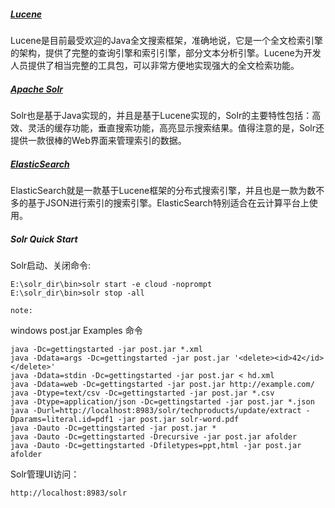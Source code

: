 ##### [Lucene](http://lucene.apache.org/)
Lucene是目前最受欢迎的Java全文搜索框架，准确地说，它是一个全文检索引擎的架构，提供了完整的查询引擎和索引引擎，部分文本分析引擎。Lucene为开发人员提供了相当完整的工具包，可以非常方便地实现强大的全文检索功能。

##### [Apache Solr](http://lucene.apache.org/solr/)
Solr也是基于Java实现的，并且是基于Lucene实现的，Solr的主要特性包括：高效、灵活的缓存功能，垂直搜索功能，高亮显示搜索结果。值得注意的是，Solr还提供一款很棒的Web界面来管理索引的数据。


##### [ElasticSearch](http://www.elasticsearch.org/)
ElasticSearch就是一款基于Lucene框架的分布式搜索引擎，并且也是一款为数不多的基于JSON进行索引的搜索引擎。ElasticSearch特别适合在云计算平台上使用。


##### Solr Quick Start

Solr启动、关闭命令:

	E:\solr_dir\bin>solr start -e cloud -noprompt
	E:\solr_dir\bin>solr stop -all
	
	note:

windows post.jar Examples 命令

	java -Dc=gettingstarted -jar post.jar *.xml
	java -Ddata=args -Dc=gettingstarted -jar post.jar '<delete><id>42</id></delete>'
	java -Ddata=stdin -Dc=gettingstarted -jar post.jar < hd.xml
	java -Ddata=web -Dc=gettingstarted -jar post.jar http://example.com/
	java -Dtype=text/csv -Dc=gettingstarted -jar post.jar *.csv
	java -Dtype=application/json -Dc=gettingstarted -jar post.jar *.json
	java -Durl=http://localhost:8983/solr/techproducts/update/extract -Dparams=literal.id=pdf1 -jar post.jar solr-word.pdf
	java -Dauto -Dc=gettingstarted -jar post.jar *
	java -Dauto -Dc=gettingstarted -Drecursive -jar post.jar afolder
	java -Dauto -Dc=gettingstarted -Dfiletypes=ppt,html -jar post.jar afolder
	
	
	
Solr管理UI访问：

	http://localhost:8983/solr
	
	
### 
